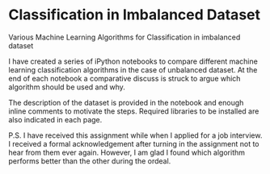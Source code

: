 # Classification in Imbalanced Dataset
Various Machine Learning Algorithms for Classification in imbalanced dataset

I have created a series of iPython notebooks to compare different machine learning classification algorithms in the case of unbalanced dataset. At the end of each notebook a comparative discuss is struck to argue which algorithm should be used and why.

The description of the dataset is provided in the notebook and enough inline comments to motivate the steps. Required libraries to be installed are also indicated in each page.

P.S. I have received this assignment while when I applied for a job interview. I received a formal acknowledgement after turning in the assignment not to hear from them ever again. However, I am glad I found which algorithm performs better than the other during the ordeal.

